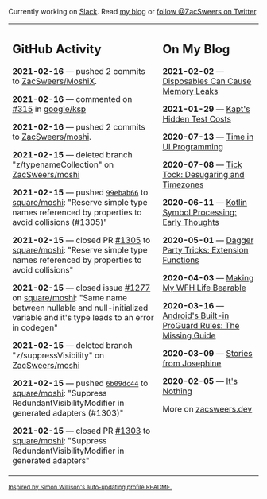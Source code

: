 Currently working on [Slack](https://slack.com/). Read [my blog](https://zacsweers.dev/) or [follow @ZacSweers on Twitter](https://twitter.com/ZacSweers).

<table><tr><td valign="top" width="60%">

## GitHub Activity
<!-- githubActivity starts -->
**2021-02-16** — pushed 2 commits to [ZacSweers/MoshiX](https://api.github.com/repos/ZacSweers/MoshiX).

**2021-02-16** — commented on [#315](https://github.com/google/ksp/pull/315#issuecomment-779640508) in [google/ksp](https://api.github.com/repos/google/ksp)

**2021-02-16** — pushed 2 commits to [ZacSweers/moshi](https://api.github.com/repos/ZacSweers/moshi).

**2021-02-15** — deleted branch "z/typenameCollection" on [ZacSweers/moshi](https://api.github.com/repos/ZacSweers/moshi)

**2021-02-15** — pushed [`99ebab66`](https://github.com/square/moshi/commit/99ebab66c0699a2777afa0072ded8b1d2415ac9f) to [square/moshi](https://api.github.com/repos/square/moshi): "Reserve simple type names referenced by properties to avoid collisions (#1305)"

**2021-02-15** — closed PR [#1305](https://api.github.com/repos/square/moshi/pulls/1305) to [square/moshi](https://api.github.com/repos/square/moshi): "Reserve simple type names referenced by properties to avoid collisions"

**2021-02-15** — closed issue [#1277](https://api.github.com/repos/square/moshi/issues/1277) on [square/moshi](https://api.github.com/repos/square/moshi): "Same name between nullable and null-initialized variable and it's type leads to an error in codegen"

**2021-02-15** — deleted branch "z/suppressVisibility" on [ZacSweers/moshi](https://api.github.com/repos/ZacSweers/moshi)

**2021-02-15** — pushed [`6b09dc44`](https://github.com/square/moshi/commit/6b09dc443d3ede848eb5d4ecbcd26041b8276955) to [square/moshi](https://api.github.com/repos/square/moshi): "Suppress RedundantVisibilityModifier in generated adapters (#1303)"

**2021-02-15** — closed PR [#1303](https://api.github.com/repos/square/moshi/pulls/1303) to [square/moshi](https://api.github.com/repos/square/moshi): "Suppress RedundantVisibilityModifier in generated adapters"
<!-- githubActivity ends -->
</td><td valign="top" width="40%">

## On My Blog
<!-- blog starts -->
**2021-02-02** — [Disposables Can Cause Memory Leaks](https://www.zacsweers.dev/disposables-can-cause-memory-leaks/)

**2021-01-29** — [Kapt's Hidden Test Costs](https://www.zacsweers.dev/kapts-hidden-test-costs/)

**2020-07-13** — [Time in UI Programming](https://www.zacsweers.dev/time-in-ui/)

**2020-07-08** — [Tick Tock: Desugaring and Timezones](https://www.zacsweers.dev/ticktock-desugaring-timezones/)

**2020-06-11** — [Kotlin Symbol Processing: Early Thoughts](https://www.zacsweers.dev/kotlin-symbol-processor-early-thoughts/)

**2020-05-01** — [Dagger Party Tricks: Extension Functions](https://www.zacsweers.dev/dagger-party-tricks-extension-functions/)

**2020-04-03** — [Making My WFH Life Bearable](https://www.zacsweers.dev/making-wfh-life-bearable/)

**2020-03-16** — [Android's Built-in ProGuard Rules: The Missing Guide](https://www.zacsweers.dev/android-proguard-rules/)

**2020-03-09** — [Stories from Josephine](https://www.zacsweers.dev/stories-from-josephine/)

**2020-02-05** — [It's Nothing](https://www.zacsweers.dev/its-nothing/)
<!-- blog ends -->
More on [zacsweers.dev](https://zacsweers.dev/)
</td></tr></table>

<sub><a href="https://simonwillison.net/2020/Jul/10/self-updating-profile-readme/">Inspired by Simon Willison's auto-updating profile README.</a></sub>